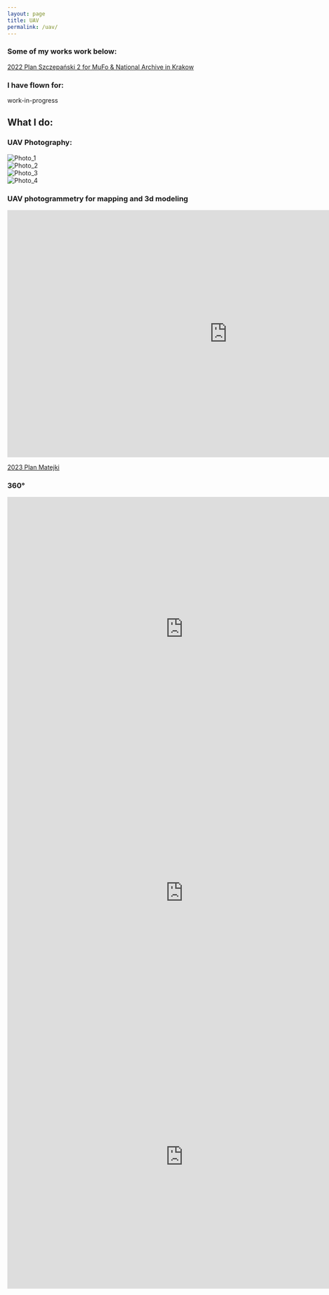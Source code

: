 ```yaml
---
layout: page
title: UAV
permalink: /uav/
---
```


### Some of my works work below:

[2022 Plan Szczepański 2 for MuFo & National Archive in Krakow](https://w7k.pl/Za-Obiektywem/)

### I have flown for:  

work-in-progress  

## What I do:
### UAV Photography:  
  
![Photo_1](/images/UAV_4.jpg)  
![Photo_2](/images/UAV_3.JPG)  
![Photo_3](/images/UAV_2.JPG)  
![Photo_4](/images/UAV_1.jpg)  
  
### UAV photogrammetry for mapping and 3d modeling  
  
<iframe width="1000" height="562" src="https://www.youtube.com/embed/i5vvm8kygQ4" title="YouTube video player" frameborder="0" allow="accelerometer; autoplay; clipboard-write; encrypted-media; gyroscope; picture-in-picture; web-share" allowfullscreen></iframe>

[2023 Plan Matejki](https://w7k.pl/PlacMatejki/)

  
### 360°  
  
<iframe src="https://www.google.com/maps/embed?pb=!4v1655559604321!6m8!1m7!1sCAoSLEFGMVFpcFBpMU1LMjVOUTFoQXlOWDB1cE5EWEN0S0lJQzJ4YnFfd05ydnE0!2m2!1d50.0564117!2d19.928648!3f0!4f0!5f0.7820865974627469" width="800" height="600" style="border:0;" allowfullscreen="" loading="lazy" referrerpolicy="no-referrer-when-downgrade"></iframe>  
  
<iframe src="https://www.google.com/maps/embed?pb=!4v1655559531326!6m8!1m7!1sCAoSLEFGMVFpcFBUM2xuWkRQcjh4QlpRazZNdWhBUG5RSVhZVi04ZDRGRDdwNFpq!2m2!1d49.782855999999995!2d20.051136!3f0!4f0!5f0.7820865974627469" width="800" height="600" style="border:0;" allowfullscreen="" loading="lazy" referrerpolicy="no-referrer-when-downgrade"></iframe>
  
<iframe src="https://www.google.com/maps/embed?pb=!4v1655559571706!6m8!1m7!1sCAoSLEFGMVFpcE80VFdEODE3NkJ2LXlJbjhlOU1aTzFxSzZ5QXQtT3JORFdHT1Jx!2m2!1d50.0618439!2d19.9186859!3f0!4f0!5f0.7820865974627469" width="800" height="600" style="border:0;" allowfullscreen="" loading="lazy" referrerpolicy="no-referrer-when-downgrade"></iframe>